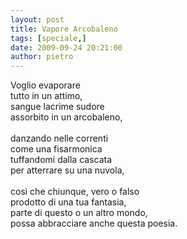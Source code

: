 ```yaml
---
layout: post
title: Vapore Arcobaleno
tags: [speciale,]
date: 2009-09-24 20:21:00
author: pietro
---
```

Voglio evaporare<br/>tutto in un attimo,<br/>sangue lacrime sudore<br/>assorbito in un arcobaleno,<br/><br/>danzando nelle correnti<br/>come una fisarmonica<br/>tuffandomi dalla cascata<br/>per atterrare su una nuvola,<br/><br/>così che chiunque, vero o falso<br/>prodotto di una tua fantasia,<br/>parte di questo o un altro mondo,<br/>possa abbracciare anche questa poesia.
